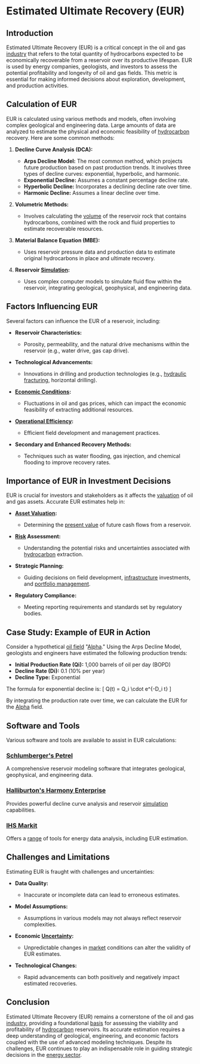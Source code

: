 # Estimated Ultimate Recovery (EUR)

## Introduction
Estimated Ultimate Recovery (EUR) is a critical concept in the oil and gas [industry](../i/industry.md) that refers to the total quantity of hydrocarbons expected to be economically recoverable from a reservoir over its productive lifespan. EUR is used by energy companies, geologists, and investors to assess the potential profitability and longevity of oil and gas fields. This metric is essential for making informed decisions about exploration, development, and production activities.

## Calculation of EUR
EUR is calculated using various methods and models, often involving complex geological and engineering data. Large amounts of data are analyzed to estimate the physical and economic feasibility of [hydrocarbon](../h/hydrocarbon.md) recovery. Here are some common methods:

1. **Decline Curve Analysis (DCA):**
   - **Arps Decline Model:** The most common method, which projects future production based on past production trends. It involves three types of decline curves: exponential, hyperbolic, and harmonic.
   - **Exponential Decline:** Assumes a constant percentage decline rate.
   - **Hyperbolic Decline:** Incorporates a declining decline rate over time.
   - **Harmonic Decline:** Assumes a linear decline over time.

2. **Volumetric Methods:**
   - Involves calculating the [volume](../v/volume.md) of the reservoir rock that contains hydrocarbons, combined with the rock and fluid properties to estimate recoverable resources.

3. **Material Balance Equation (MBE):**
   - Uses reservoir pressure data and production data to estimate original hydrocarbons in place and ultimate recovery.

4. **Reservoir [Simulation](../s/simulation_in_trading.md):**
   - Uses complex computer models to simulate fluid flow within the reservoir, integrating geological, geophysical, and engineering data.

## Factors Influencing EUR
Several factors can influence the EUR of a reservoir, including:

- **Reservoir Characteristics:**
  - Porosity, permeability, and the natural drive mechanisms within the reservoir (e.g., water drive, gas cap drive).

- **Technological Advancements:**
  - Innovations in drilling and production technologies (e.g., [hydraulic fracturing](../h/hydraulic_fracturing.md), horizontal drilling).

- **[Economic Conditions](../e/economic_conditions.md):**
  - Fluctuations in oil and gas prices, which can impact the economic feasibility of extracting additional resources.

- **[Operational Efficiency](../o/operational_efficiency_in_trading.md):**
  - Efficient field development and management practices.

- **Secondary and Enhanced Recovery Methods:**
  - Techniques such as water flooding, gas injection, and chemical flooding to improve recovery rates.

## Importance of EUR in Investment Decisions
EUR is crucial for investors and stakeholders as it affects the [valuation](../v/valuation.md) of oil and gas assets. Accurate EUR estimates help in:

- **[Asset Valuation](../a/asset_valuation.md):**
  - Determining the [present value](../p/present_value.md) of future cash flows from a reservoir.

- **[Risk](../r/risk.md) Assessment:**
  - Understanding the potential risks and uncertainties associated with [hydrocarbon](../h/hydrocarbon.md) extraction.

- **Strategic Planning:**
  - Guiding decisions on field development, [infrastructure](../i/infrastructure.md) investments, and [portfolio management](../p/par.md).

- **Regulatory Compliance:**
  - Meeting reporting requirements and standards set by regulatory bodies.

## Case Study: Example of EUR in Action
Consider a hypothetical [oil field](../o/oil_field.md) "[Alpha](../a/alpha.md)." Using the Arps Decline Model, geologists and engineers have estimated the following production trends:

- **Initial Production Rate (Qi):** 1,000 barrels of oil per day (BOPD)
- **Decline Rate (Di):** 0.1 (10% per year)
- **Decline Type:** Exponential

The formula for exponential decline is:
\[ Q(t) = Q_i \cdot e^{-D_i t} \]

By integrating the production rate over time, we can calculate the EUR for the [Alpha](../a/alpha.md) field.

## Software and Tools
Various software and tools are available to assist in EUR calculations:

### [Schlumberger's Petrel](https://www.software.slb.com/products/petrel)
A comprehensive reservoir modeling software that integrates geological, geophysical, and engineering data.

### [Halliburton's Harmony Enterprise](https://www.halliburton.com/en/harmony-enterprise)
Provides powerful decline curve analysis and reservoir [simulation](../s/simulation_in_trading.md) capabilities.

### [IHS Markit](https://ihsmarkit.com)
Offers a [range](../r/range.md) of tools for energy data analysis, including EUR estimation.

## Challenges and Limitations
Estimating EUR is fraught with challenges and uncertainties:

- **Data Quality:**
  - Inaccurate or incomplete data can lead to erroneous estimates.
  
- **Model Assumptions:**
  - Assumptions in various models may not always reflect reservoir complexities.

- **Economic [Uncertainty](../u/uncertainty_in_trading.md):**
  - Unpredictable changes in [market](../m/market.md) conditions can alter the validity of EUR estimates.

- **Technological Changes:**
  - Rapid advancements can both positively and negatively impact estimated recoveries.

## Conclusion
Estimated Ultimate Recovery (EUR) remains a cornerstone of the oil and gas [industry](../i/industry.md), providing a foundational [basis](../b/basis.md) for assessing the viability and profitability of [hydrocarbon](../h/hydrocarbon.md) reservoirs. Its accurate estimation requires a deep understanding of geological, engineering, and economic factors coupled with the use of advanced modeling techniques. Despite its challenges, EUR continues to play an indispensable role in guiding strategic decisions in the [energy sector](../e/energy_sector.md).